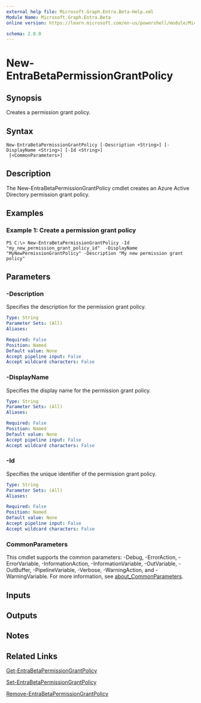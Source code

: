 ```yaml
---
external help file: Microsoft.Graph.Entra.Beta-Help.xml
Module Name: Microsoft.Graph.Entra.Beta
online version: https://learn.microsoft.com/en-us/powershell/module/Microsoft.Graph.Entra.Beta/New-EntraBetaPermissionGrantPolicy

schema: 2.0.0
---
```


# New-EntraBetaPermissionGrantPolicy

## Synopsis
Creates a permission grant policy.

## Syntax

```
New-EntraBetaPermissionGrantPolicy [-Description <String>] [-DisplayName <String>] [-Id <String>]
 [<CommonParameters>]
```

## Description
The New-EntraBetaPermissionGrantPolicy cmdlet creates an Azure Active Directory permission grant policy.

## Examples

### Example 1: Create a permission grant policy
```
PS C:\> New-EntraBetaPermissionGrantPolicy -Id "my_new_permission_grant_policy_id"  -DisplayName "MyNewPermissionGrantPolicy" -Description "My new permission grant policy"
```

## Parameters

### -Description
Specifies the description for the permission grant policy.

```yaml
Type: String
Parameter Sets: (All)
Aliases:

Required: False
Position: Named
Default value: None
Accept pipeline input: False
Accept wildcard characters: False
```

### -DisplayName
Specifies the display name for the permission grant policy.

```yaml
Type: String
Parameter Sets: (All)
Aliases:

Required: False
Position: Named
Default value: None
Accept pipeline input: False
Accept wildcard characters: False
```

### -Id
Specifies the unique identifier of the permission grant policy.

```yaml
Type: String
Parameter Sets: (All)
Aliases:

Required: False
Position: Named
Default value: None
Accept pipeline input: False
Accept wildcard characters: False
```

### CommonParameters
This cmdlet supports the common parameters: -Debug, -ErrorAction, -ErrorVariable, -InformationAction, -InformationVariable, -OutVariable, -OutBuffer, -PipelineVariable, -Verbose, -WarningAction, and -WarningVariable. For more information, see [about_CommonParameters](https://go.microsoft.com/fwlink/?LinkID=113216).

## Inputs

## Outputs

## Notes

## Related Links

[Get-EntraBetaPermissionGrantPolicy]()

[Set-EntraBetaPermissionGrantPolicy]()

[Remove-EntraBetaPermissionGrantPolicy]()

